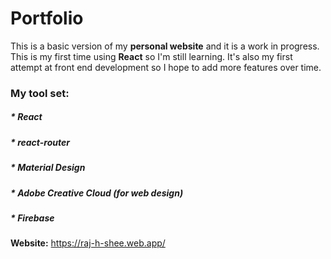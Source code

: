 # Portfolio 
This is a basic version of my **personal website** and it is a work in progress.
This is my first time using **React** so I'm still learning. It's also my first attempt at front end development so I hope to add more features over time.

### My tool set:
##### * React
##### * react-router
##### * Material Design 
##### * Adobe Creative Cloud (for web design)
##### * Firebase 

**Website:** https://raj-h-shee.web.app/
